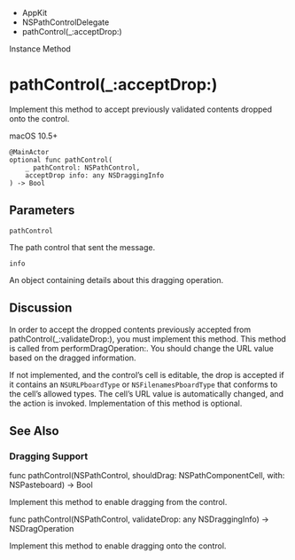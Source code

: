 

- AppKit
- NSPathControlDelegate
-  pathControl(\_:acceptDrop:) 

Instance Method

# pathControl(\_:acceptDrop:)

Implement this method to accept previously validated contents dropped onto the control.

macOS 10.5+

``` source
@MainActor
optional func pathControl(
    _ pathControl: NSPathControl,
    acceptDrop info: any NSDraggingInfo
) -> Bool
```

## Parameters 

`pathControl`  

The path control that sent the message.

`info`  

An object containing details about this dragging operation.

## Discussion

In order to accept the dropped contents previously accepted from pathControl(_:validateDrop:), you must implement this method. This method is called from performDragOperation:. You should change the URL value based on the dragged information.

If not implemented, and the control’s cell is editable, the drop is accepted if it contains an `NSURLPboardType` or `NSFilenamesPboardType` that conforms to the cell’s allowed types. The cell’s URL value is automatically changed, and the action is invoked. Implementation of this method is optional.

## See Also

### Dragging Support

func pathControl(NSPathControl, shouldDrag: NSPathComponentCell, with: NSPasteboard) -> Bool

Implement this method to enable dragging from the control.

func pathControl(NSPathControl, validateDrop: any NSDraggingInfo) -> NSDragOperation

Implement this method to enable dragging onto the control.

